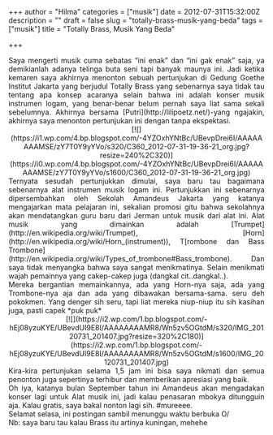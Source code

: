 +++
author = "Hilma"
categories = ["musik"]
date = 2012-07-31T15:32:00Z
description = ""
draft = false
slug = "totally-brass-musik-yang-beda"
tags = ["musik"]
title = "Totally Brass, Musik Yang Beda"

+++

<div style="text-align: justify;">Saya mengerti musik cuma sebatas “ini enak” dan “ini gak enak” saja, ya demikianlah adanya telinga buta seni tapi banyak maunya ini. Jadi ketika kemaren saya akhirnya menonton sebuah pertunjukan di Gedung Goethe Institut Jakarta yang berjudul Totally Brass yang sebenarnya saya tidak tau tentang apa konsep acaranya selain bahwa ini adalah konser musik instrumen logam, yang benar-benar belum pernah saya liat sama sekali sebelumnya. Akhirnya bersama [Putri](http://lilipoetz.net/)-yang ngajakin, akhirnya saya menonton pertunjukan ini dengan tanpa ekspektasi.</div><div class="separator" style="clear: both; text-align: center;">[![](https://i1.wp.com/4.bp.blogspot.com/-4YZOxhYNtBc/UBevpDrei6I/AAAAAAAAMSE/zY7T0Y9yYVo/s320/C360_2012-07-31-19-36-21_org.jpg?resize=240%2C320)](https://i0.wp.com/4.bp.blogspot.com/-4YZOxhYNtBc/UBevpDrei6I/AAAAAAAAMSE/zY7T0Y9yYVo/s1600/C360_2012-07-31-19-36-21_org.jpg)</div><div class="separator" style="clear: both; text-align: center;"></div><div style="text-align: justify;">Ternyata sesudah pertunjukkan dimulai, saya baru tau bagaimana sebenarnya alat instrumen musik logam ini. Pertunjukkan ini sebenarnya dipersembahkan oleh Sekolah Amandeus Jakarta yang katanya mengajarkan mata pelajaran ini, sekalian promosi gitu bahwa sekolahnya akan mendatangkan guru baru dari Jerman untuk musik dari alat ini. Alat musik yang dimainkan adalah [Trumpet](http://en.wikipedia.org/wiki/Trumpet), [Horn](http://en.wikipedia.org/wiki/Horn_(instrument)), T[rombone dan Bass Trombone](http://en.wikipedia.org/wiki/Types_of_trombone#Bass_trombone). Dan saya tidak menyangka bahwa saya sangat menikmatinya. Selain menikmati wajah pemainnya yang cakep-cakep juga (dangkal cit..dangkal..).</div><div style="text-align: justify;">Mereka bergantian memainkannya, ada yang Horn-nya saja, ada yang Trombone-nya aja dan ada yang dibawakan bersama-sama. seru deh pokokmen. Yang denger sih seru, tapi liat mereka niup-niup itu sih kasihan juga, pasti capek *puk puk*</div><div></div><div style="text-align: center;">[![](https://i2.wp.com/1.bp.blogspot.com/-hEj08yzuKYE/UBevdUI9E8I/AAAAAAAAMR8/Wn5zv5OGtdM/s320/IMG_20120731_201407.jpg?resize=320%2C180)](https://i2.wp.com/1.bp.blogspot.com/-hEj08yzuKYE/UBevdUI9E8I/AAAAAAAAMR8/Wn5zv5OGtdM/s1600/IMG_20120731_201407.jpg)</div><div style="text-align: center;"></div><div style="text-align: justify;">Kira-kira pertunjukan selama 1,5 jam ini bisa saya nikmati dan semua penonton juga sepertinya terhibur dan memberikan apresiasi yang baik.</div><div style="text-align: justify;">Oh iya, katanya bulan September tahun ini Amandeus akan mengadakan konser lagi untuk Alat musik ini, jadi kalau penasaran mbokya ditungguin aja. Kalau gratis, saya bakal nonton lagi sih. #mureeee.</div><div style="text-align: justify;"></div><div style="text-align: justify;">Selamat selasa, ini postingan sambil menunggu waktu berbuka O/</div><div style="text-align: justify;"></div><div style="text-align: justify;">Nb: saya baru tau kalau Brass itu artinya kuningan, mehehe</div>

